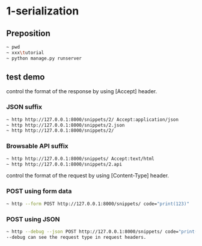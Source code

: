# 1-serialization

## Preposition

```bash
~ pwd
~ xxx\tutorial
~ python manage.py runserver
```

## test demo

control the format of the response by using [Accept] header.

### JSON suffix

```bash
~ http http://127.0.0.1:8000/snippets/2/ Accept:application/json
~ http http://127.0.0.1:8000/snippets/2.json
~ http http://127.0.0.1:8000/snippets/2/
```

### Browsable API suffix

```bash
~ http http://127.0.0.1:8000/snippets/ Accept:text/html
~ http http://127.0.0.1:8000/snippets/2.api
```

control the format of the request by using [Content-Type] header.

### POST using form data

```bash
~ http --form POST http://127.0.0.1:8000/snippets/ code="print(123)"
```

### POST using JSON

```bash
~ http --debug --json POST http://127.0.0.1:8000/snippets/ code="print(456)"
--debug can see the request type in request headers.
```
